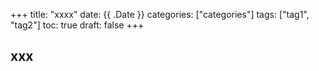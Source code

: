+++
title: "xxxx"
date: {{ .Date }}
categories: ["categories"]
tags: ["tag1", "tag2"]
toc: true
draft: false
+++

## xxx

<!--more-->
